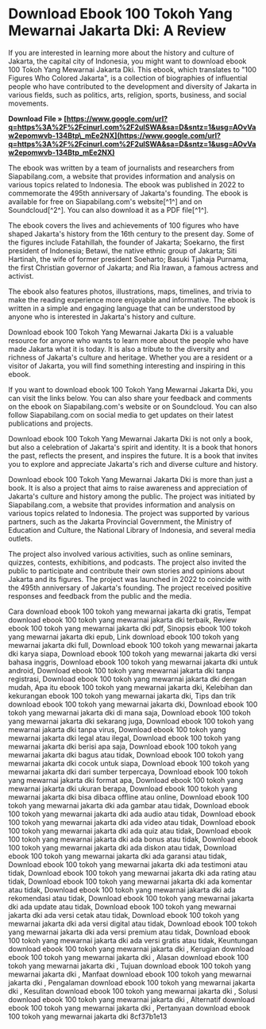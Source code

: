 
 
# Download Ebook 100 Tokoh Yang Mewarnai Jakarta Dki: A Review
 
If you are interested in learning more about the history and culture of Jakarta, the capital city of Indonesia, you might want to download ebook 100 Tokoh Yang Mewarnai Jakarta Dki. This ebook, which translates to "100 Figures Who Colored Jakarta", is a collection of biographies of influential people who have contributed to the development and diversity of Jakarta in various fields, such as politics, arts, religion, sports, business, and social movements.
 
**Download File » [https://www.google.com/url?q=https%3A%2F%2Fcinurl.com%2F2uISWA&sa=D&sntz=1&usg=AOvVaw2epomwvb-134Btp\_mEe2NX](https://www.google.com/url?q=https%3A%2F%2Fcinurl.com%2F2uISWA&sa=D&sntz=1&usg=AOvVaw2epomwvb-134Btp_mEe2NX)**


 
The ebook was written by a team of journalists and researchers from Siapabilang.com, a website that provides information and analysis on various topics related to Indonesia. The ebook was published in 2022 to commemorate the 495th anniversary of Jakarta's founding. The ebook is available for free on Siapabilang.com's website[^1^] and on Soundcloud[^2^]. You can also download it as a PDF file[^1^].
 
The ebook covers the lives and achievements of 100 figures who have shaped Jakarta's history from the 16th century to the present day. Some of the figures include Fatahillah, the founder of Jakarta; Soekarno, the first president of Indonesia; Betawi, the native ethnic group of Jakarta; Siti Hartinah, the wife of former president Soeharto; Basuki Tjahaja Purnama, the first Christian governor of Jakarta; and Ria Irawan, a famous actress and activist.
 
The ebook also features photos, illustrations, maps, timelines, and trivia to make the reading experience more enjoyable and informative. The ebook is written in a simple and engaging language that can be understood by anyone who is interested in Jakarta's history and culture.
 
Download ebook 100 Tokoh Yang Mewarnai Jakarta Dki is a valuable resource for anyone who wants to learn more about the people who have made Jakarta what it is today. It is also a tribute to the diversity and richness of Jakarta's culture and heritage. Whether you are a resident or a visitor of Jakarta, you will find something interesting and inspiring in this ebook.
  
If you want to download ebook 100 Tokoh Yang Mewarnai Jakarta Dki, you can visit the links below. You can also share your feedback and comments on the ebook on Siapabilang.com's website or on Soundcloud. You can also follow Siapabilang.com on social media to get updates on their latest publications and projects.
 
Download ebook 100 Tokoh Yang Mewarnai Jakarta Dki is not only a book, but also a celebration of Jakarta's spirit and identity. It is a book that honors the past, reflects the present, and inspires the future. It is a book that invites you to explore and appreciate Jakarta's rich and diverse culture and history.
  
Download ebook 100 Tokoh Yang Mewarnai Jakarta Dki is more than just a book. It is also a project that aims to raise awareness and appreciation of Jakarta's culture and history among the public. The project was initiated by Siapabilang.com, a website that provides information and analysis on various topics related to Indonesia. The project was supported by various partners, such as the Jakarta Provincial Government, the Ministry of Education and Culture, the National Library of Indonesia, and several media outlets.
 
The project also involved various activities, such as online seminars, quizzes, contests, exhibitions, and podcasts. The project also invited the public to participate and contribute their own stories and opinions about Jakarta and its figures. The project was launched in 2022 to coincide with the 495th anniversary of Jakarta's founding. The project received positive responses and feedback from the public and the media.
 
Cara download ebook 100 tokoh yang mewarnai jakarta dki gratis,  Tempat download ebook 100 tokoh yang mewarnai jakarta dki terbaik,  Review ebook 100 tokoh yang mewarnai jakarta dki pdf,  Sinopsis ebook 100 tokoh yang mewarnai jakarta dki epub,  Link download ebook 100 tokoh yang mewarnai jakarta dki full,  Download ebook 100 tokoh yang mewarnai jakarta dki karya siapa,  Download ebook 100 tokoh yang mewarnai jakarta dki versi bahasa inggris,  Download ebook 100 tokoh yang mewarnai jakarta dki untuk android,  Download ebook 100 tokoh yang mewarnai jakarta dki tanpa registrasi,  Download ebook 100 tokoh yang mewarnai jakarta dki dengan mudah,  Apa itu ebook 100 tokoh yang mewarnai jakarta dki,  Kelebihan dan kekurangan ebook 100 tokoh yang mewarnai jakarta dki,  Tips dan trik download ebook 100 tokoh yang mewarnai jakarta dki,  Download ebook 100 tokoh yang mewarnai jakarta dki di mana saja,  Download ebook 100 tokoh yang mewarnai jakarta dki sekarang juga,  Download ebook 100 tokoh yang mewarnai jakarta dki tanpa virus,  Download ebook 100 tokoh yang mewarnai jakarta dki legal atau ilegal,  Download ebook 100 tokoh yang mewarnai jakarta dki berisi apa saja,  Download ebook 100 tokoh yang mewarnai jakarta dki bagus atau tidak,  Download ebook 100 tokoh yang mewarnai jakarta dki cocok untuk siapa,  Download ebook 100 tokoh yang mewarnai jakarta dki dari sumber terpercaya,  Download ebook 100 tokoh yang mewarnai jakarta dki format apa,  Download ebook 100 tokoh yang mewarnai jakarta dki ukuran berapa,  Download ebook 100 tokoh yang mewarnai jakarta dki bisa dibaca offline atau online,  Download ebook 100 tokoh yang mewarnai jakarta dki ada gambar atau tidak,  Download ebook 100 tokoh yang mewarnai jakarta dki ada audio atau tidak,  Download ebook 100 tokoh yang mewarnai jakarta dki ada video atau tidak,  Download ebook 100 tokoh yang mewarnai jakarta dki ada quiz atau tidak,  Download ebook 100 tokoh yang mewarnai jakarta dki ada bonus atau tidak,  Download ebook 100 tokoh yang mewarnai jakarta dki ada diskon atau tidak,  Download ebook 100 tokoh yang mewarnai jakarta dki ada garansi atau tidak,  Download ebook 100 tokoh yang mewarnai jakarta dki ada testimoni atau tidak,  Download ebook 100 tokoh yang mewarnai jakarta dki ada rating atau tidak,  Download ebook 100 tokoh yang mewarnai jakarta dki ada komentar atau tidak,  Download ebook 100 tokoh yang mewarnai jakarta dki ada rekomendasi atau tidak,  Download ebook 100 tokoh yang mewarnai jakarta dki ada update atau tidak,  Download ebook 100 tokoh yang mewarnai jakarta dki ada versi cetak atau tidak,  Download ebook 100 tokoh yang mewarnai jakarta dki ada versi digital atau tidak,  Download ebook 100 tokoh yang mewarnai jakarta dki ada versi premium atau tidak,  Download ebook 100 tokoh yang mewarnai jakarta dki ada versi gratis atau tidak,  Keuntungan download ebook 100 tokoh yang mewarnai jakarta dki ,  Kerugian download ebook 100 tokoh yang mewarnai jakarta dki ,  Alasan download ebook 100 tokoh yang mewarnai jakarta dki ,  Tujuan download ebook 100 tokoh yang mewarnai jakarta dki ,  Manfaat download ebook 100 tokoh yang mewarnai jakarta dki ,  Pengalaman download ebook 100 tokoh yang mewarnai jakarta dki ,  Kesulitan download ebook 100 tokoh yang mewarnai jakarta dki ,  Solusi download ebook 100 tokoh yang mewarnai jakarta dki ,  Alternatif download ebook 100 tokoh yang mewarnai jakarta dki ,  Pertanyaan download ebook 100 tokoh yang mewarnai jakarta dki
 8cf37b1e13
 
